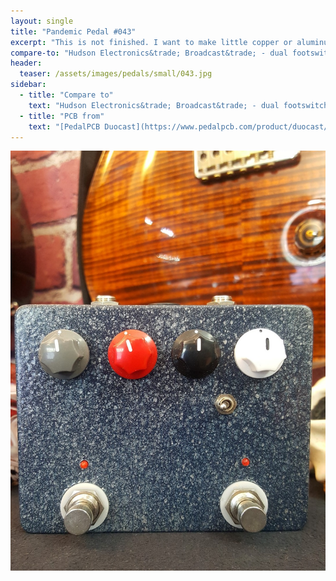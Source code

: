 ```yaml
---
layout: single
title: "Pandemic Pedal #043"
excerpt: "This is not finished. I want to make little copper or aluminum plaques for the controls. Then epoxy coat the entire thing. This is also the first and only pedal I have painted so far. I used a pewter hammer texture paint and a nice blue. I put alternating layers to get this effect. I play to epoxy coat the plaques onto the top when it is finished."
compare-to: "Hudson Electronics&trade; Broadcast&trade; - dual footswitch"
header:
  teaser: /assets/images/pedals/small/043.jpg
sidebar:
  - title: "Compare to"
    text: "Hudson Electronics&trade; Broadcast&trade; - dual footswitch"
  - title: "PCB from"
    text: "[PedalPCB Duocast](https://www.pedalpcb.com/product/duocast/)"
---
```


![header](/assets/images/pedals/043.jpg)
